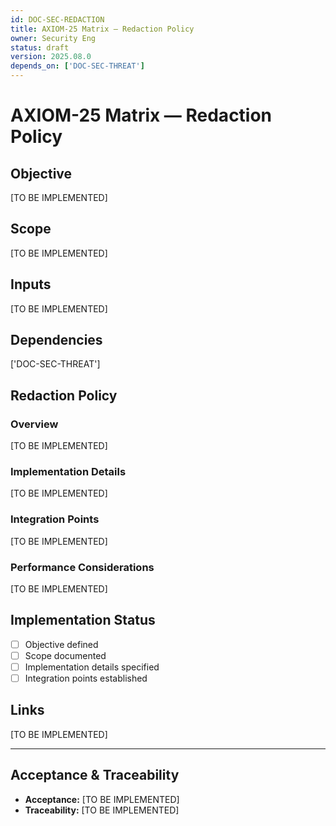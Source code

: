 ```yaml
---
id: DOC-SEC-REDACTION
title: AXIOM-25 Matrix — Redaction Policy
owner: Security Eng
status: draft
version: 2025.08.0
depends_on: ['DOC-SEC-THREAT']
---
```


# AXIOM-25 Matrix — Redaction Policy

## Objective
[TO BE IMPLEMENTED]

## Scope
[TO BE IMPLEMENTED]

## Inputs
[TO BE IMPLEMENTED]

## Dependencies
['DOC-SEC-THREAT']

## Redaction Policy

### Overview
[TO BE IMPLEMENTED]

### Implementation Details
[TO BE IMPLEMENTED]

### Integration Points
[TO BE IMPLEMENTED]

### Performance Considerations
[TO BE IMPLEMENTED]

## Implementation Status
- [ ] Objective defined
- [ ] Scope documented
- [ ] Implementation details specified
- [ ] Integration points established

## Links
[TO BE IMPLEMENTED]

---

## Acceptance & Traceability
- **Acceptance:** [TO BE IMPLEMENTED]
- **Traceability:** [TO BE IMPLEMENTED]
